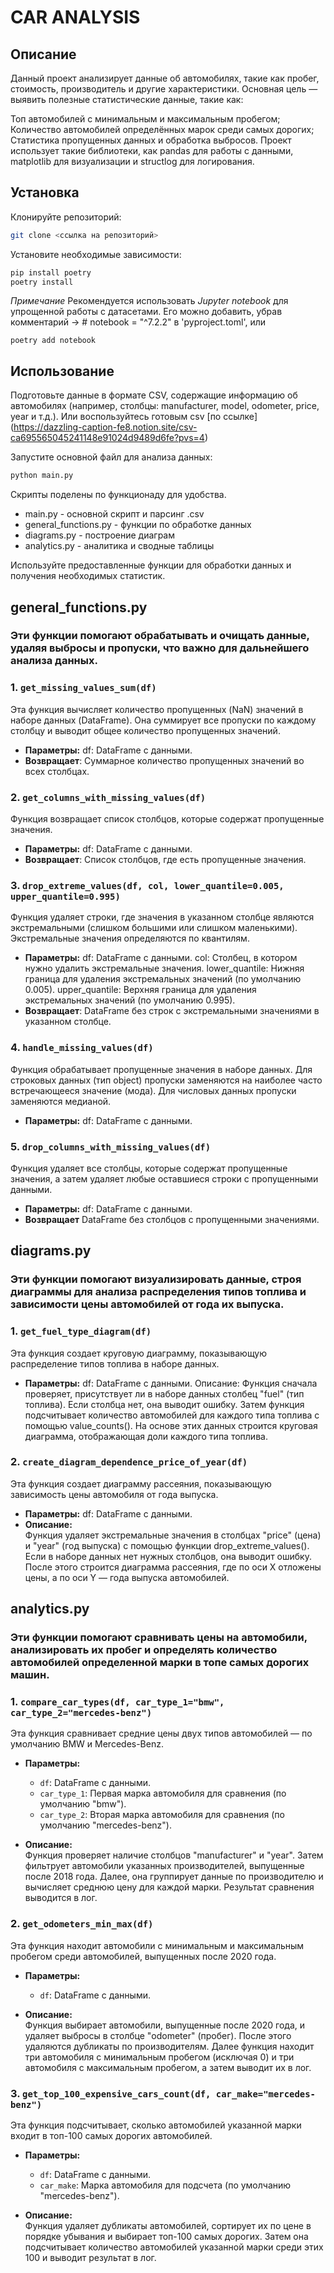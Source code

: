 # CAR ANALYSIS

## Описание
Данный проект анализирует данные об автомобилях, такие как пробег, стоимость, производитель и другие характеристики. Основная цель — выявить полезные статистические данные, такие как:

Топ автомобилей с минимальным и максимальным пробегом;
Количество автомобилей определённых марок среди самых дорогих;
Статистика пропущенных данных и обработка выбросов.
Проект использует такие библиотеки, как pandas для работы с данными, matplotlib для визуализации и structlog для логирования.

## Установка
Клонируйте репозиторий:

```bash
git clone <ссылка на репозиторий>
```

Установите необходимые зависимости:
```bash
pip install poetry 
poetry install 
```

*_Примечание_*
Рекомендуется использовать _Jupyter notebook_ для упрощенной работы с датасетами. 
Его можно добавить, убрав комментарий -> # notebook = "^7.2.2" в 'pyproject.toml', или 
```commandline
poetry add notebook
```

## Использование
Подготовьте данные в формате CSV, содержащие информацию об автомобилях (например, столбцы: manufacturer, model, odometer, price, year и т.д.).
Или воспользуйтесь готовым csv [по ссылке] (https://dazzling-caption-fe8.notion.site/csv-ca695565045241148e91024d9489d6fe?pvs=4)

Запустите основной файл для анализа данных:

```bash 
python main.py
```

Скрипты поделены по функционаду для удобства. 
- main.py - основной скрипт и парсинг .csv
- general_functions.py - функции по обработке данных
- diagrams.py - построение диаграм 
- analytics.py - аналитика и сводные таблицы 


Используйте предоставленные функции для обработки данных и получения необходимых статистик.

## general_functions.py
### Эти функции помогают обрабатывать и очищать данные, удаляя выбросы и пропуски, что важно для дальнейшего анализа данных.

### 1. `get_missing_values_sum(df)`
Эта функция вычисляет количество пропущенных (NaN) значений в наборе данных (DataFrame). Она суммирует все пропуски по каждому столбцу и выводит общее количество пропущенных значений.
- **Параметры:**
df: DataFrame с данными.
- **Возвращает**:
Суммарное количество пропущенных значений во всех столбцах.

### 2. `get_columns_with_missing_values(df)`
Функция возвращает список столбцов, которые содержат пропущенные значения.
- **Параметры:**
df: DataFrame с данными.
- **Возвращает**:
Список столбцов, где есть пропущенные значения.

### 3. `drop_extreme_values(df, col, lower_quantile=0.005, upper_quantile=0.995)`
Функция удаляет строки, где значения в указанном столбце являются экстремальными (слишком большими или слишком маленькими). Экстремальные значения определяются по квантилям.
- **Параметры:**
df: DataFrame с данными.
col: Столбец, в котором нужно удалить экстремальные значения.
lower_quantile: Нижняя граница для удаления экстремальных значений (по умолчанию 0.005).
upper_quantile: Верхняя граница для удаления экстремальных значений (по умолчанию 0.995).
- **Возвращает**:
DataFrame без строк с экстремальными значениями в указанном столбце.

### 4. `handle_missing_values(df)`
Функция обрабатывает пропущенные значения в наборе данных. Для строковых данных (тип object) пропуски заменяются на наиболее часто встречающееся значение (мода). Для числовых данных пропуски заменяются медианой.
- **Параметры:**
df: DataFrame с данными.

### 5. `drop_columns_with_missing_values(df)`
Функция удаляет все столбцы, которые содержат пропущенные значения, а затем удаляет любые оставшиеся строки с пропущенными данными.
- **Параметры:**
df: DataFrame с данными.
- **Возвращает**
DataFrame без столбцов с пропущенными значениями.

## diagrams.py
### Эти функции помогают визуализировать данные, строя диаграммы для анализа распределения типов топлива и зависимости цены автомобилей от года их выпуска.

### 1. `get_fuel_type_diagram(df)`
Эта функция создает круговую диаграмму, показывающую распределение типов топлива в наборе данных.
- **Параметры:**
df: DataFrame с данными.
Описание:
Функция сначала проверяет, присутствует ли в наборе данных столбец "fuel" (тип топлива). Если столбца нет, она выводит ошибку. Затем функция подсчитывает количество автомобилей для каждого типа топлива с помощью value_counts(). На основе этих данных строится круговая диаграмма, отображающая доли каждого типа топлива.

### 2. `create_diagram_dependence_price_of_year(df)`
Эта функция создает диаграмму рассеяния, показывающую зависимость цены автомобиля от года выпуска.
- **Параметры:**
df: DataFrame с данными.
- **Описание:**  
Функция удаляет экстремальные значения в столбцах "price" (цена) и "year" (год выпуска) с помощью функции drop_extreme_values(). Если в наборе данных нет нужных столбцов, она выводит ошибку. После этого строится диаграмма рассеяния, где по оси X отложены цены, а по оси Y — года выпуска автомобилей.

## analytics.py
### Эти функции помогают сравнивать цены на автомобили, анализировать их пробег и определять количество автомобилей определенной марки в топе самых дорогих машин.

### 1. `compare_car_types(df, car_type_1="bmw", car_type_2="mercedes-benz")`
Эта функция сравнивает средние цены двух типов автомобилей — по умолчанию BMW и Mercedes-Benz.
- **Параметры:**
  - `df`: DataFrame с данными.
  - `car_type_1`: Первая марка автомобиля для сравнения (по умолчанию "bmw").
  - `car_type_2`: Вторая марка автомобиля для сравнения (по умолчанию "mercedes-benz").
  
- **Описание:**  
  Функция проверяет наличие столбцов "manufacturer" и "year". Затем фильтрует автомобили указанных производителей, выпущенные после 2018 года. Далее, она группирует данные по производителю и вычисляет среднюю цену для каждой марки. Результат сравнения выводится в лог.


### 2. `get_odometers_min_max(df)`
Эта функция находит автомобили с минимальным и максимальным пробегом среди автомобилей, выпущенных после 2020 года.

- **Параметры:**
  - `df`: DataFrame с данными.
  
- **Описание:**  
  Функция выбирает автомобили, выпущенные после 2020 года, и удаляет выбросы в столбце "odometer" (пробег). После этого удаляются дубликаты по производителям. Далее функция находит три автомобиля с минимальным пробегом (исключая 0) и три автомобиля с максимальным пробегом, а затем выводит их в лог.


### 3. `get_top_100_expensive_cars_count(df, car_make="mercedes-benz")`
Эта функция подсчитывает, сколько автомобилей указанной марки входит в топ-100 самых дорогих автомобилей.

- **Параметры:**
  - `df`: DataFrame с данными.
  - `car_make`: Марка автомобиля для подсчета (по умолчанию "mercedes-benz").
  
- **Описание:**  
  Функция удаляет дубликаты автомобилей, сортирует их по цене в порядке убывания и выбирает топ-100 самых дорогих. Затем она подсчитывает количество автомобилей указанной марки среди этих 100 и выводит результат в лог.